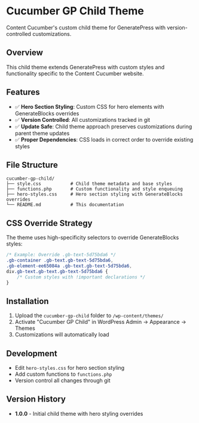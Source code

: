 # Cucumber GP Child Theme

Content Cucumber's custom child theme for GeneratePress with version-controlled customizations.

## Overview

This child theme extends GeneratePress with custom styles and functionality specific to the Content Cucumber website.

## Features

- ✅ **Hero Section Styling**: Custom CSS for hero elements with GenerateBlocks overrides
- ✅ **Version Controlled**: All customizations tracked in git
- ✅ **Update Safe**: Child theme approach preserves customizations during parent theme updates
- ✅ **Proper Dependencies**: CSS loads in correct order to override existing styles

## File Structure

```
cucumber-gp-child/
├── style.css           # Child theme metadata and base styles
├── functions.php       # Custom functionality and style enqueuing
├── hero-styles.css     # Hero section styling with GenerateBlocks overrides
└── README.md           # This documentation
```

## CSS Override Strategy

The theme uses high-specificity selectors to override GenerateBlocks styles:

```css
/* Example: Override .gb-text-5d75bda6 */
.gb-container .gb-text.gb-text-5d75bda6,
.gb-element-ee65084a .gb-text.gb-text-5d75bda6,
div.gb-text.gb-text.gb-text-5d75bda6 {
    /* Custom styles with !important declarations */
}
```

## Installation

1. Upload the `cucumber-gp-child` folder to `/wp-content/themes/`
2. Activate "Cucumber GP Child" in WordPress Admin → Appearance → Themes
3. Customizations will automatically load

## Development

- Edit `hero-styles.css` for hero section styling
- Add custom functions to `functions.php`
- Version control all changes through git

## Version History

- **1.0.0** - Initial child theme with hero styling overrides